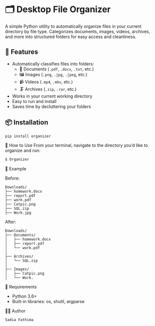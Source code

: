 # 🗂️ Desktop File Organizer

A simple Python utility to automatically organize files in your current directory by file type. Categorizes documents, images, videos, archives, and more into structured folders for easy access and cleanliness.

## 🚀 Features

- Automatically classifies files into folders:
  - 📄 Documents (`.pdf`, `.docx`, `.txt`, etc.)
  - 🖼️ Images (`.png`, `.jpg`, `.jpeg`, etc.)
  - 📹 Videos (`.mp4`, `.mkv`, etc.)
  - 🗜️ Archives (`.zip`, `.rar`, etc.)
- Works in your current working directory
- Easy to run and install
- Saves time by decluttering your folders

## 📦 Installation

```bash
pip install organizer
```

🏃 How to Use
From your terminal, navigate to the directory you’d like to organize and run:
```bash
$ Organizer
```

📁 Example

Before:
```
Downloads/
├── homework.docx
├── report.pdf
├── work.pdf
├── Catpic.png
├── SQL.zip
├── Work.jpg
```
After:
```
Downloads/
├── Documents/
│   ├── homework.docx
│   ├── report.pdf
│   └── work.pdf
│
├── Archives/
│   └── SQL.zip
│
├── Images/
│   ├── Catpic.png
│   └── Work.
```
🔧 Requirements
- Python 3.6+
- Built-in libraries: os, shutil, argparse

👩‍💻 Author
```
Sadia Fathima
```
